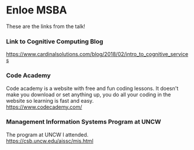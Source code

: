 # Enloe MSBA

These are the links from the talk!

### Link to Cognitive Computing Blog

https://www.cardinalsolutions.com/blog/2018/02/intro_to_cognitive_services


### Code Academy <br />
Code academy is a website with free and fun coding lessons. It doesn't make you download or set anything up, you do all your coding in the website so learning is fast and easy. <br />
https://www.codecademy.com/

### Management Information Systems Program at UNCW <br />
The program at UNCW I attended. <br />
https://csb.uncw.edu/aissc/mis.html
